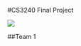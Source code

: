 #CS3240 Final Project

![](http://www.seas.virginia.edu/admin/logos/images/gif/tn/full_web.gif)

##Team 1

